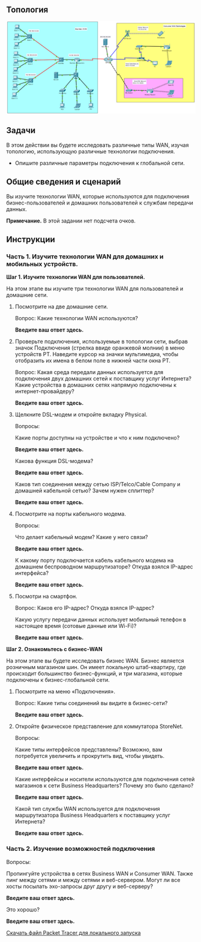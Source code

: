 ## Топология

![](./assets/topology.png)

## Задачи

В этом действии вы будете исследовать различные типы WAN, изучая топологию, использующую различные технологии подключения.

-   Опишите различные параметры подключения к глобальной сети.

## Общие сведения и сценарий

Вы изучите технологии WAN, которые используются для подключения бизнес-пользователей и домашних пользователей к службам передачи данных.

**Примечание.** В этой задании нет подсчета очков.

## Инструкции

### Часть 1. Изучите технологии WAN для домашних и мобильных устройств.

**Шаг 1. Изучите технологии WAN для пользователей.**

На этом этапе вы изучите три технологии WAN для пользователей и домашние сети.

1.  Посмотрите на две домашние сети.

    Вопрос: Какие технологии WAN используются?

    **Введите ваш ответ здесь.**

2.  Проверьте подключения, используемые в топологии сети, выбрав значок Подключения (стрелка ввиде оранжевой молнии) в меню устройств PT. Наведите курсор на значки мультимедиа, чтобы отобразить их имена в белом поле в нижней части окна PT.

    Вопрос: Какая среда передали данных используется для подключения двух домашних сетей к поставщику услуг Интернета? Какие устройства в домашних сетях напрямую подключены к интернет-провайдеру?

    **Введите ваш ответ здесь.**

3.  Щелкните DSL-модем и откройте вкладку Physical.

    Вопросы:

    Какие порты доступны на устройстве и что к ним подключено?

    **Введите ваш ответ здесь.**

    Какова функция DSL-модема?

    **Введите ваш ответ здесь.**

    Каков тип соединения между сетью ISP/Telco/Cable Company и домашней кабельной сетью? Зачем нужен сплиттер?

    **Введите ваш ответ здесь.**

4.  Посмотрите на порты кабельного модема.

    Вопросы:

    Что делает кабельный модем? Какие у него связи?

    **Введите ваш ответ здесь.**

    К какому порту подключается кабель кабельного модема на домашнем беспроводном маршрутизаторе? Откуда взялся IP-адрес интерфейса?

    **Введите ваш ответ здесь.**

5.  Посмотри на смартфон.

    Вопрос: Каков его IP-адрес? Откуда взялся IP-адрес?

    Какую услугу передачи данных использует мобильный телефон в настоящее время (сотовые данные или Wi-Fi)?

    **Введите ваш ответ здесь.**

**Шаг 2. Ознакомьтесь с бизнес-WAN**

На этом этапе вы будете исследовать бизнес WAN. Бизнес является розничным магазином шин. Он имеет локальную штаб-квартиру, где происходит большинство бизнес-функций, и три магазина, которые подключены к бизнес-глобальной сети.

1.  Посмотрите на меню «Подключения».

    Вопрос: Какие типы соединений вы видите в бизнес-сети?

    **Введите ваш ответ здесь.**

2.  Откройте физическое представление для коммутатора StoreNet.

    Вопросы:

    Какие типы интерфейсов представлены? Возможно, вам потребуется увеличить и прокрутить вид, чтобы увидеть.

    **Введите ваш ответ здесь.**

    Какие интерфейсы и носители используются для подключения сетей магазинов к сети Business Headquarters? Почему это было сделано?

    **Введите ваш ответ здесь.**

    Какой тип службы WAN используется для подключения маршрутизатора Business Headquarters к поставщику услуг Интернета?

    **Введите ваш ответ здесь.**

### Часть 2. Изучение возможностей подключения

Вопросы:

Пропингуйте устройства в сетях Business WAN и Consumer WAN. Также пинг между сетями и между сетями и веб-сервером. Могут ли все хосты посылать эхо-запросы друг другу и веб-серверу?

**Введите ваш ответ здесь.**

Это хорошо?

**Введите ваш ответ здесь.**

[Скачать файл Packet Tracer для локального запуска](./assets/7.6.1-lab.pka)
